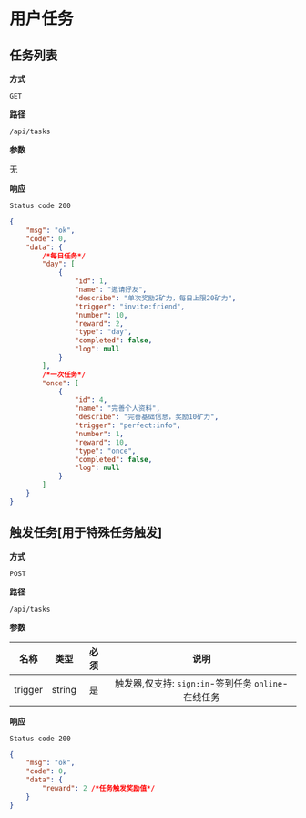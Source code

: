 # 用户任务

## 任务列表

**方式**

`GET`

**路径**

`/api/tasks`

**参数**

无

**响应**

`Status code 200`

```json
{
    "msg": "ok",
    "code": 0,
    "data": {
        /*每日任务*/
        "day": [
            {
                "id": 1,
                "name": "邀请好友",
                "describe": "单次奖励2矿力，每日上限20矿力",
                "trigger": "invite:friend",
                "number": 10,
                "reward": 2,
                "type": "day",
                "completed": false,
                "log": null
            }
        ],
        /*一次任务*/
        "once": [
            {
                "id": 4,
                "name": "完善个人资料",
                "describe": "完善基础信息，奖励10矿力",
                "trigger": "perfect:info",
                "number": 1,
                "reward": 10,
                "type": "once",
                "completed": false,
                "log": null
            }
        ]
    }
}
```

## 触发任务[用于特殊任务触发]

**方式**

`POST`

**路径**

`/api/tasks`

**参数**

|  名称  |  类型  | 必须 | 说明 |
| :----: | :----: | :--: | :-----: |
| trigger | string |  是  | 触发器,仅支持: `sign:in`-签到任务 `online`-在线任务 |

**响应**

`Status code 200`

```json
{
    "msg": "ok",
    "code": 0,
    "data": {
        "reward": 2 /*任务触发奖励值*/
    }
}
```